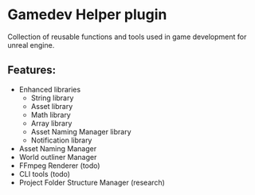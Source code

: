 # Gamedev Helper plugin
Collection of reusable functions and tools used in game development for unreal engine.

## Features:
- Enhanced libraries
    - String library
    - Asset library
    - Math library
    - Array library
    - Asset Naming Manager library
    - Notification library
- Asset Naming Manager
- World outliner Manager
- FFmpeg Renderer (todo)
- CLI tools (todo)
- Project Folder Structure Manager (research)
